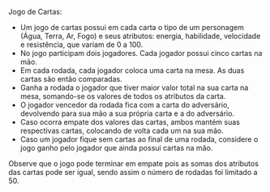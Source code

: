 Jogo de Cartas:
- Um jogo de cartas possui em cada carta o tipo de um personagem (Água, Terra, Ar, Fogo) e seus atributos: energia, habilidade, velocidade e resistência, que variam de 0 a 100.
- No jogo participam dois jogadores. Cada jogador possui cinco cartas na mão.
- Em cada rodada, cada jogador coloca uma carta na mesa. As duas cartas são então comparadas.
- Ganha a rodada o jogador que tiver maior valor total na sua carta na mesa, somando-se os valores de todos os atributos da carta.
- O jogador vencedor da rodada fica com a carta do adversário, devolvendo para sua mão a sua própria carta e a do adversário.
- Caso ocorra empate dos valores das cartas, ambos mantém suas respectivas cartas, colocando de volta cada um na sua mão.
- Caso um jogador fique sem cartas ao final de uma rodada, considere o jogo ganho pelo jogador que ainda possui cartas na mão.

Observe que o jogo pode terminar em empate pois as somas dos atributos das cartas pode ser igual, sendo assim o número de rodadas foi limitado a 50.